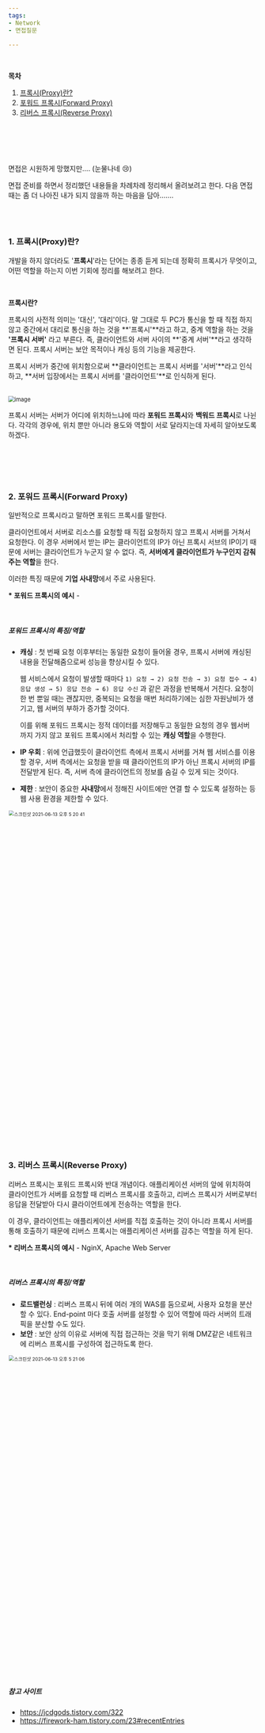 ```yaml
---
tags:
- Network
- 면접질문

---
```


<br/>

**목차**

1. <a href="#title1">프록시(Proxy)란?</a>
2. <a href="#title2">포워드 프록시(Forward Proxy)</a>
3. <a href="#title3">리버스 프록시(Reverse Proxy)</a>

<br/>

<br/><br/>

면접은 시원하게 망했지만.... ​(​눈물나네 :cry:)

면접 준비를 하면서 정리했던 내용들을 차례차례 정리해서 올려보려고 한다. 다음 면접 때는 좀 더 나아진 내가 되지 않을까 하는 마음을 담아.......

<br/><br/>

<h3 id="title1">1. 프록시(Proxy)란?</h3>

개발을 하지 않더라도 '**프록시**'라는 단어는 종종 듣게 되는데 정확히 프록시가 무엇이고, 어떤 역할을 하는지 이번 기회에 정리를 해보려고 한다.

<br/>

**프록시란?**

프록시의 사전적 의미는 '대신', '대리'이다. 말 그대로 두 PC가 통신을 할 때 직접 하지 않고 중간에서 대리로 통신을 하는 것을 **'프록시'**라고 하고, 중계 역할을 하는 것을 **'프록시 서버'** 라고 부른다. 즉, 클라이언트와 서버 사이의 **'중계 서버'**라고 생각하면 된다. 프록시 서버는 보안 목적이나 캐싱 등의 기능을 제공한다.

프록시 서버가 중간에 위치함으로써 **클라이언트는 프록시 서버를 '서버'**라고 인식하고, **서버 입장에서는 프록시 서버를 '클라이언트'**로 인식하게 된다.

<br/>

<img src="https://user-images.githubusercontent.com/33229855/121799732-aa413f80-cc68-11eb-9268-5002f93d463f.png" alt="image" style="zoom:80%;" />

<br/>

프록시 서버는 서버가 어디에 위치하느냐에 따라 **포워드 프록시**와 **백워드 프록시**로 나뉜다. 각각의 경우에, 위치 뿐만 아니라 용도와 역할이 서로 달라지는데 자세히 알아보도록 하겠다.

<br/><br/>

<br/>

<h3 id="title2">2. 포워드 프록시(Forward Proxy)</h3>

일반적으로 프록시라고 말하면 포워드 프록시를 말한다.

클라이언트에서 서버로 리소스를 요청할 때 직접 요청하지 않고 프록시 서버를 거쳐서 요청한다. 이 경우 서버에서 받는 IP는 클라이언트의 IP가 아닌 프록시 서브의 IP이기 때문에 서버는 클라이언트가 누군지 알 수 없다. 즉, **서버에게 클라이언트가 누구인지 감춰주는 역할**을 한다. 

이러한 특징 때문에 **기업 사내망**에서 주로 사용된다.

**\* 포워드 프록시의 예시** - 

<br/>

##### **포워드 프록시의 특징/역할**

- **캐싱** : 첫 번째 요청 이후부터는 동일한 요청이 들어올 경우, 프록시 서버에 캐싱된 내용을 전달해줌으로써 성능을 향상시킬 수 있다.

  웹 서비스에서 요청이 발생할 때마다 `1) 요청 → 2) 요청 전송 → 3) 요청 접수 → 4) 응답 생성 → 5) 응답 전송 → 6) 응답 수신` 과 같은 과정을 반복해서 거친다. 요청이 한 번 뿐일 때는 괜찮지만, 중복되는 요청을 매번 처리하기에는 심한 자원낭비가 생기고, 웹 서버의 부하가 증가할 것이다.

  이를 위해 포워드 프록시는 정적 데이터를 저장해두고 동일한 요청의 경우 웹서버 까지 가지 않고 포워드 프록시에서 처리할 수 있는 **캐싱 역할**을 수행한다.

- **IP 우회** : 위에 언급했듯이 클라이언트 측에서 프록시 서버를 거쳐 웹 서비스를 이용할 경우, 서버 측에서는 요청을 받을 때 클라이언트의 IP가 아닌 프록시 서버의 IP를 전달받게 된다. 즉, 서버 측에 클라이언트의 정보를 숨길 수 있게 되는 것이다.

- **제한** : 보안이 중요한 **사내망**에서 정해진 사이트에만 연결 할 수 있도록 설정하는 등 웹 사용 환경을 제한할 수 있다.

<img width="920" alt="스크린샷 2021-06-13 오후 5 20 41" src="https://user-images.githubusercontent.com/33229855/121800240-b24eae80-cc6b-11eb-811d-59634c440da7.png" style="zoom:67%;" >

<br/><br/><br/>

<h3 id="title3">3. 리버스 프록시(Reverse Proxy)</h3>

리버스 프록시는 포워드 프록시와 반대 개념이다. 애플리케이션 서버의 앞에 위치하여 클라이언트가 서버를 요청할 때 리버스 프록시를 호출하고, 리버스 프록시가 서버로부터 응답을 전달받아 다시 클라이언트에게 전송하는 역할을 한다.

이 경우, 클라이언트는 애플리케이션 서버를 직접 호출하는 것이 아니라 프록시 서버를 통해 호출하기 때문에 리버스 프록시는 애플리케이션 서버를 감추는 역할을 하게 된다.

**\* 리버스 프록시의 예시** - NginX, Apache Web Server

<br/>

##### **리버스 프록시의 특징/역할**

- **로드밸런싱** : 리버스 프록시 뒤에 여러 개의 WAS를 둠으로써, 사용자 요청을 분산할 수 있다. End-point 마다 호출 서버를 설정할 수 있어 역할에 따라 서버의 트래픽을 분산할 수도 있다.
- **보안** : 보안 상의 이유로 서버에 직접 접근하는 것을 막기 위해 DMZ같은 네트워크에 리버스 프록시를 구성하여 접근하도록 한다.

<img width="858" alt="스크린샷 2021-06-13 오후 5 21 06" src="https://user-images.githubusercontent.com/33229855/121800244-be3a7080-cc6b-11eb-9d57-c882395d3a95.png" style="zoom:67%;" >

<br/>

<br/>

##### <br/><br/>

<h5 id="title2">참고 사이트</h5>

- https://jcdgods.tistory.com/322
- https://firework-ham.tistory.com/23#recentEntries

<br/><br/><br/><br/><br/>